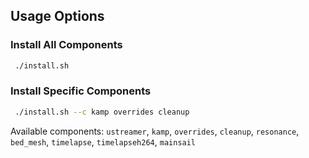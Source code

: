 
## Usage Options

### Install All Components
```bash
 ./install.sh
```

### Install Specific Components
```bash
 ./install.sh --c kamp overrides cleanup
```

Available components: `ustreamer`, `kamp`, `overrides`, `cleanup`, `resonance`, `bed_mesh`, `timelapse`, `timelapseh264`, `mainsail`

